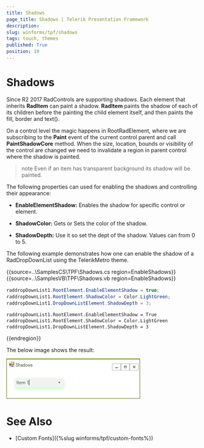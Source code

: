 ```yaml
---
title: Shadows
page_title: Shadows | Telerik Presentation Framework
description:  
slug: winforms/tpf/shadows
tags: touch, themes
published: True
position: 19
---
```


# Shadows

Since R2 2017 RadControls are supporting shadows. Each element that inherits __RadItem__ can paint a shadow. __RadItem__ paints the shadow of each of its children before the painting the child element itself, and then paints the fill, border and text().

On a control level the magic happens in RootRadElement, where we are subscribing to the __Paint__ event of the current control parent and call __PaintShadowCore__ method. When the size, location, bounds or visibility of the control are changed we need to invalidate a region in parent control where the shadow is painted.


>note Even if an item has transparent background its shadow will be painted.


The following properties can used for enabling the shadows and controlling their appearance:

* __EnableElementShadow:__ Enables the shadow for specific control or element.

* __ShadowColor:__ Gets or Sets the color of the shadow.

* __ShadowDepth:__ Use it so set the dept of the shadow. Values can from 0 to 5.


The following example demonstrates how one can enable the shadow of a RadDropDownList using the TelerikMetro theme.

{{source=..\SamplesCS\TPF\Shadows.cs region=EnableShadows}} 
{{source=..\SamplesVB\TPF\Shadows.vb region=EnableShadows}}
````C#
raddropDownList1.RootElement.EnableElementShadow = true;
raddropDownList1.RootElement.ShadowColor = Color.LightGreen;
raddropDownList1.DropDownListElement.ShadowDepth = 3;

````
````VB.NET
raddropDownList1.RootElement.EnableElementShadow = True
raddropDownList1.RootElement.ShadowColor = Color.LightGreen
raddropDownList1.DropDownListElement.ShadowDepth = 3

````



{{endregion}} 


The below image shows the result:

![tpf-shadows001](images/tpf-shadows001.png)    

# See Also

* [Custom Fonts]({%slug winforms/tpf/custom-fonts%})
